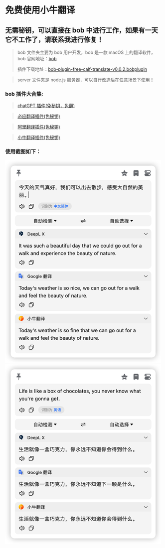 # 免费使用小牛翻译

## 无需秘钥，可以直接在 bob 中进行工作，如果有一天它不工作了，请联系我进行修复！

> bob 文件夹主要为 bob 用户开发，bob 是一款 macOS 上的翻译软件，bob 官网地址：[bob](https://bobtranslate.com/)
>
> 插件下载地址：[bob-plugin-free-calf-translate-v0.0.2.bobplugin](https://github.com/bilibili-ayang/bob-plugin-free-calf-translate/releases/download/v0.0.2/bob-plugin-free-calf-translate.bobplugin)

> server 文件夹是 node.js 服务器，可以自行改造后在任意场景下使用！

### bob 插件大合集:

> [chatGPT 插件(免秘钥，免翻)](https://github.com/bilibili-ayang/bob-plugin-free-chatgpt)

> [必应翻译插件(免秘钥)](https://github.com/bilibili-ayang/bob-plugin-free-bing-translate)

> [阿里翻译插件(免秘钥)](https://github.com/bilibili-ayang/bob-plugin-free-ali-translate)

> [小牛翻译插件(免秘钥)](https://github.com/bilibili-ayang/bob-plugin-free-calf-translate)

### 使用截图如下：

<img width="500" src="./image/zh-to-en.png" alt="zh-to-en">
<img width="500" src="./image/en-to-zh.png" alt="en-to-zh">
